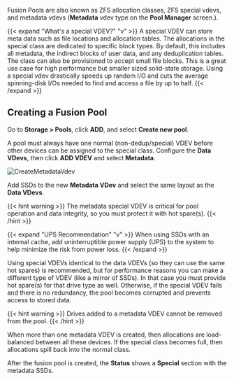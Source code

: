 ---
---

Fusion Pools are also known as ZFS allocation classes, ZFS special vdevs, and metadata vdevs (**Metadata** vdev type on the **Pool Manager** screen.).

{{< expand "What's a special VDEV?" "v" >}}
A special VDEV can store meta data such as file locations and allocation tables.
The allocations in the special class are dedicated to specific block types.
By default, this includes all metadata, the indirect blocks of user data, and any deduplication tables.
The class can also be provisioned to accept small file blocks.
This is a great use case for high performance but smaller sized solid-state storage.
Using a special vdev drastically speeds up random I/O and cuts the average spinning-disk I/Os needed to find and access a file by up to half.
{{< /expand >}}

## Creating a Fusion Pool

Go to **Storage > Pools**, click **ADD**, and select **Create new pool**.

A pool must always have one normal (non-dedup/special) VDEV before other devices can be assigned to the special class.
Configure the **Data VDevs**, then click **ADD VDEV** and select **Metadata**.

![CreateMetadataVdev](/images/CORE/13.0/CreateMetadataVdev.png "Create Metadata VDev Screen")

Add SSDs to the new **Metadata VDev** and select the same layout as the **Data VDevs**.

{{< hint warning >}}
The metadata special VDEV is critical for pool operation and data integrity, so you must protect it with hot spare(s).
{{< /hint >}}

{{< expand "UPS Recommendation" "v" >}}
When using SSDs with an internal cache, add uninterruptible power supply (UPS) to the system to help minimize the risk from power loss.
{{< /expand >}}

Using special VDEVs identical to the data VDEVs (so they can use the same hot spares) is recommended, but for performance reasons you can make a different type of VDEV (like a mirror of SSDs).
In that case you must provide hot spare(s) for that drive type as well. Otherwise, if the special VDEV fails and there is no redundancy, the pool becomes corrupted and prevents access to stored data.

{{< hint warning >}}
Drives added to a metadata VDEV cannot be removed from the pool.
{{< /hint >}}

When more than one metadata VDEV is created, then allocations are load-balanced between all these devices.
If the special class becomes full, then allocations spill back into the normal class.

After the fusion pool is created, the **Status** shows a **Special** section with the metadata SSDs.
